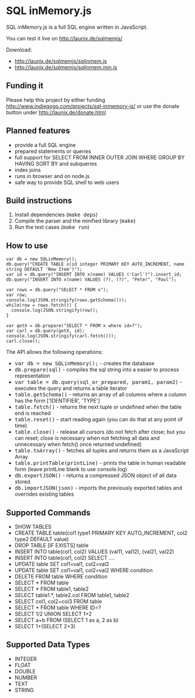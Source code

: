 SQL inMemory.js
===============

SQL inMemory.js is a full SQL engine written in JavaScript.

You can test it live on http://launix.de/sqlmemjs/

Download:

- http://launix.de/sqlmemjs/sqlinmem.js
- http://launix.de/sqlmemjs/sqlinmem.min.js

Funding it
----------

Please help this project by either funding http://www.indiegogo.com/projects/sql-inmemory-js/ or use the donate button under http://launix.de/donate.html

Planned features
----------------

- provide a full SQL engine
- prepared statements or queries
- full support for SELECT FROM INNER OUTER JOIN WHERE GROUP BY HAVING SORT BY and subqueries
- index joins
- runs in browser and on node.js
- safe way to provide SQL shell to web users

Build instructions
------------------

1. Install dependencies (<tt>make deps</tt>)
2. Compile the parser and the minified library (<tt>make</tt>)
3. Run the test cases (<tt>make run</tt>)

How to use
----------

```
var db = new SQLinMemory();
db.query("CREATE TABLE x(id integer PRIMARY KEY AUTO_INCREMENT, name string DEFAULT 'New Item')");
var id = db.query("INSERT INTO x(name) VALUES ('Carl')").insert_id;
db.query("INSERT INTO x(name) VALUES (?), (?)", "Peter", "Paul");

var rows = db.query("SELECT * FROM x");
var row;
console.log(JSON.stringify(rows.getSchema()));
while(row = rows.fetch()) {
  console.log(JSON.stringify(row));
}

var getX = db.prepare("SELECT * FROM x where id=?");
var carl = db.query(getX, id);
console.log(JSON.stringify(carl.fetch()));
carl.close();
```

The API allows the following operations:

- <tt>var db = new SQLinMemory();</tt> - creates the database
- <tt>db.prepare(sql)</tt> - compiles the sql string into a easier to process representation
- <tt>var table = db.query(sql\_or\_prepared, param1, param2)</tt> - executes the query and returns a table iterator
- <tt>table.getSchema()</tt> - returns an array of all columns where a column has the form ['IDENTIFIER', 'TYPE']
- <tt>table.fetch()</tt> - returns the next tuple or undefined when the table end is reached
- <tt>table.reset()</tt> - start reading again (you can do that at any point of time)
- <tt>table.close()</tt> - release all cursors (do not fetch after close; but you can reset; close is necessary when not fetching all data and unnecessary when fetch() once returned undefined)
- <tt>table.toArray()</tt> - fetches all tuples and returns them as a JavaScript Array
- <tt>table.printTable(printLine)</tt> - prints the table in human readable form (leave printLine blank to use console.log)
- <tt>db.exportJSON()</tt> - returns a compressed JSON object of all data stored
- <tt>db.importJSON(json)</tt> - imports the previously exported tables and overrides existing tables

Supported Commands
------------------

- SHOW TABLES
- CREATE TABLE table(col1 type1 PRIMARY KEY AUTO\_INCREMENT, col2 type2 DEFAULT value)
- DROP TABLE [IF EXISTS] table
- INSERT INTO table(col1, col2) VALUES (val11, val12), (val21, val22)
- INSERT INTO table(col1, col2) SELECT ....
- UPDATE table SET col1=val1, col2=val2
- UPDATE table SET col1=val1, col2=val2 WHERE condition
- DELETE FROM table WHERE condition
- SELECT \* FROM table
- SELECT \* FROM table1, table2
- SELECT table1.\*, table2.col FROM table1, table2
- SELECT col1, col2+col3 FROM table
- SELECT * FROM table WHERE ID=?
- SELECT 1/2 UNION SELECT 1+2
- SELECT a+b FROM (SELECT 1 as a, 2 as b)
- SELECT 1+(SELECT 2+3)

Supported Data Types
--------------------

- INTEGER
- FLOAT
- DOUBLE
- NUMBER
- TEXT
- STRING


